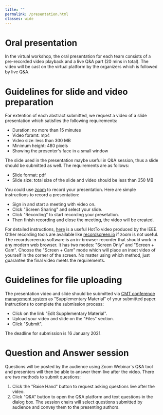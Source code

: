 ```yaml
---
title: ""
permalink: /presentation.html
classes: wide
---
```

# Oral presentation
In the virtual workshop, the oral presentation for each team consists of a pre-recorded video playback and a live Q&A part (20 mins in total). The video will be cast on the virtual platform by the organizers which is followed by live Q&A. 

# Guidelines for slide and video preparation
For extention of each abstract submitted, we request a video of a slide presentation which satisfies the following requirements:
 + Duration: no more than 15 minutes   
 + Video foramt: mp4       
 + Video size: less than 300 MB  
 + Minimum height: 480 pixels
 + Showing the presenter's face in a small window
 
The slide used in the presentation maybe useful in Q&A session, thus a slide should be submitted as well. The requirements are as follows:
 + Slide format: pdf  
 + Slide size: total size of the slide and video should be less than 350 MB 

You could use [zoom](https://us02web.zoom.us/) to record your presentation. Here are simple instructions to record a presentation:
 + Sign in and start a meeting with video on.  
 + Click "Screen Sharing" and select your slide.
 + Click "Recording" to start recording your presetation.  
 + Then finish recording and close the meeting, the video will be created.  

For detailed instructions, [here](https://ieeetv.ieee.org/ieeetv-specials/recording-your-presentation-with-zoom) is a useful HotTo video produced by the IEEE.  
Other recording tools are available like [recordscreen.io](https://recordscreen.io/) if zoom is not useful. The recordscreen.io software is an in-browser recorder that should work in any modern web browser. It has two modes: "Screen Only" and "Screen + Cam". Choose the "Screen + Cam" mode which will place an inset video of yourself in the corner of the screen. No matter using which method, just guarantee the final video meets the requirements. 

# Guidelines for file uploading  
The presentation video and slide should be submitted via [CMT conference management system](https://cmt3.research.microsoft.com/DIHARDW2020) as "Supplementary Material" of your submitted paper. Instructions to complete the submission process: 
 + Click on the link "Edit Supplementary Material".  
 + Upload your video and slide on the "Files" section. 
 + Click "Submit".

The deadline for submission is 16 January 2021.

# Question and Answer session
Questions will be posted by the audience using Zoom Webinar's Q&A tool and presenters will then be able to answer them live after the video. There are two methods to submit questions:
1. Click the "Raise Hand" button to request asking questions live after the video.  
2. Click "Q&A" button to open the Q&A platform and text questions in the dialog box. The session chairs will select questions submitted by audience and convey them to the presenting authors. 


